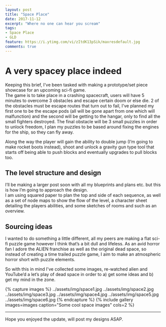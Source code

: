 ```yaml
---
layout: post
title: "Space Place"
date: 2017-11-12
excerpt: "Where no one can hear you scream"
tags:
- Space Place
- GLD
feature: https://i.ytimg.com/vi/zItdK13pSik/maxresdefault.jpg
comments: true
---
```

# A very spacey place indeed
Keeping this brief, I've been tasked with making a prototype/set piece showcase for an upcoming sci-fi game. <br>
The game is to take place in a crashing spacecraft, users will have 5 minutes to overcome 3 obstacles and escape certain doom or else die.
2 of the obstacles must be escape routes that turn out to fail, I've planned my first one to be the escape pods (all will be gone apart from one which will malfunction)
and the second will be getting to the hangar, only to find all the small fighters destroyed. The final obstacle will be 3 small puzzles in order to unlock freedom, I plan my puzzles to be based around fixing the engines for the ship, so they can fly away.

Along the way the player will gain the ability to double jump (I’m going to make rocket boots instead), shoot and unlock a gravity gun type tool that starts off being able to push blocks and eventually upgrades to pull blocks too.

## The level structure and design
I’ll be making a larger post soon with all my blueprints and plans etc. but this is how I’m going to approach the design. <br>
I am using squared paper to plan the top and side of each sequence, as well as a set of node maps to show the flow of the level, a character sheet detailing the players abilities, and some sketches of rooms and such as an overview.

## Sourcing ideas
I wanted to do something a little different, all my peers are making a flat sci-fi puzzle game however I think that’s a bit dull and lifeless. As an avid horror fan I adore the ALIEN franchise as well as the original dead space, so instead of creating a time trailed puzzle game, I aim to make an atmospheric horror short with puzzle elements. 

So with this in mind I've collected some images, re-watched alien and YouTube’d a let’s play of dead space in order to a) get some ideas and b) get my mind in the zone.

{% capture images %} ../assets/img/space1.jpg ../assets/img/space2.jpg ../assets/img/space3.jpg ../assets/img/space4.jpg ../assets/img/space5.jpg ../assets/img/space6.jpg {% endcapture %} {% include gallery images=images caption="Some cool space images" cols=2 %}

---

Hope you enjoyed the update, will post my designs ASAP.

